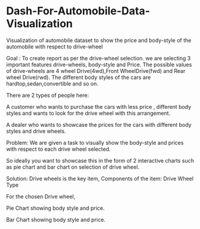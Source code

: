 # Dash-For-Automobile-Data-Visualization
Visualization of automobile dataset to show the price and body-style of the automobile with respect to drive-wheel

Goal :
      To create report as per the drive-wheel selection.
      we are selecting 3 important features drive-wheels, body-style and Price.
      The possible values of drive-wheels are 4 wheel Drive(4wd),Front WheelDrive(fwd) and Rear wheel Drive(rwd).
       The different body styles of the cars are hardtop,sedan,convertible and so on.

There are 2 types of people here:

A customer who wants to purchase the cars with less price , different body styles and wants to look for the drive wheel with this arrangement.

A dealer who wants to showcase the prices for the cars with different body styles and drive wheels.

Problem:
We are  given a task to visually show the body-style and prices with respect to each drive wheel selected.

So ideally you want to showcase this in the form of 2 interactive charts such as pie chart and bar chart on selection of drive wheel.

Solution:
  Drive wheels  is the key item,
  Components of the item:
    Drive Wheel Type

For the chosen Drive wheel,

Pie Chart showing body style and price.

Bar Chart showing body style and price.
      
